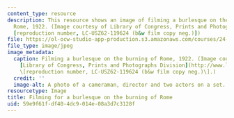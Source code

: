 ```yaml
---
content_type: resource
description: This resource shows an image of filming a burlesque on the burning of
  Rome, 1922. (Image courtesy of Library of Congress, Prints and Photographs Division
  [reproduction number, LC-USZ62-119624 (b&w film copy neg.)])
file: https://ol-ocw-studio-app-production.s3.amazonaws.com/courses/24-213-philosophy-of-film-fall-2004/59e9f61fdf404dc9014e08a3d7c3128f_24-213f04.jpg
file_type: image/jpeg
image_metadata:
  caption: Filming a burlesque on the burning of Rome, 1922. (Image courtesy of the
    [Library of Congress, Prints and Photographs Division](http://www.loc.gov/rr/print)
    \[reproduction number, LC-USZ62-119624 (b&w film copy neg.)\].)
  credit: ''
  image-alt: A photo of a cameraman, director and two actors on a set.
resourcetype: Image
title: Filming for a burlesque on the burning of Rome
uid: 59e9f61f-df40-4dc9-014e-08a3d7c3128f
---
```

